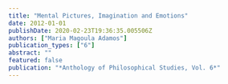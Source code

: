```yaml
---
title: "Mental Pictures, Imagination and Emotions"
date: 2012-01-01
publishDate: 2020-02-23T19:36:35.005506Z
authors: ["Maria Magoula Adamos"]
publication_types: ["6"]
abstract: ""
featured: false
publication: "*Anthology of Philosophical Studies, Vol. 6*"
---
```


